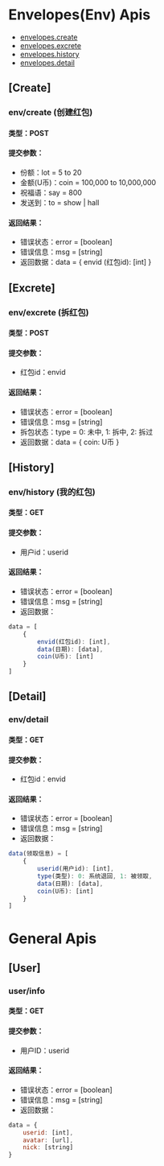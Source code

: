 # Envelopes(Env) Apis

- [envelopes.create](#create)
- [envelopes.excrete](#excrete)
- [envelopes.history](#history)
- [envelopes.detail](#detail)

## [Create]

### env/create (创建红包)

#### 类型：POST
#### 提交参数：
- 份额：lot = 5 to 20
- 金额(U币)：coin = 100,000 to 10,000,000
- 祝福语：say = 800
- 发送到：to = show | hall

#### 返回结果：
- 错误状态：error = [boolean]
- 错误信息：msg = [string]
- 返回数据：data = { envid (红包id): [int] }

## [Excrete]

### env/excrete (拆红包)

#### 类型：POST
#### 提交参数：
- 红包id：envid

#### 返回结果：
- 错误状态：error = [boolean]
- 错误信息：msg = [string]
- 拆包状态：type = 0: 未中, 1: 拆中, 2: 拆过
- 返回数据：data = { coin: U币 }

## [History]

### env/history (我的红包)

#### 类型：GET
#### 提交参数：
- 用户id：userid

#### 返回结果：
- 错误状态：error = [boolean]
- 错误信息：msg = [string]
- 返回数据：
``` javascript
data = [
    {
        envid(红包id): [int],
        data(日期): [data],
        coin(U币): [int]
    }
]
```

## [Detail]

### env/detail

#### 类型：GET
#### 提交参数：
- 红包id：envid

#### 返回结果：
- 错误状态：error = [boolean]
- 错误信息：msg = [string]
- 返回数据：
``` javascript
data(领取信息) = [
    {
        userid(用户id): [int],
        type(类型): 0: 系统退回, 1: 被领取,
        data(日期): [data],
        coin(U币): [int]
    }
]
```


# General Apis

## [User]

### user/info

#### 类型：GET
#### 提交参数：
- 用户ID：userid

#### 返回结果：
- 错误状态：error = [boolean]
- 错误信息：msg = [string]
- 返回数据：
``` javascript
data = {
    userid: [int],
    avatar: [url],
    nick: [string]
}
```
